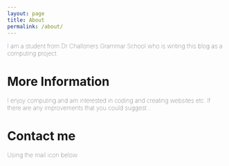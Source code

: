 ```yaml
---
layout: page
title: About
permalink: /about/
---
```


<p style="font-weight: 100;">I am a student from Dr Challoners Grammar School who is writing this blog as a computing project.<p/>

<h1>More Information</h1>

<p style="font-weight: 100;">I enjoy computing and am interested in coding and creating websites etc. If there are any improvements that you could suggest...</p>

<h1>Contact me</h1>

<p style="font-weight: 100;">Using the mail icon below</p>
